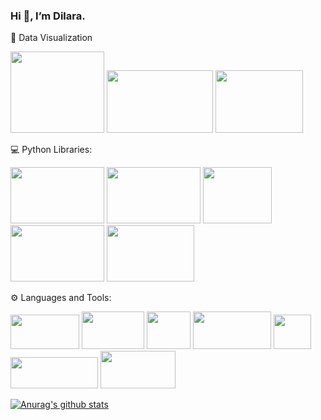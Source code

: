 ### Hi 👋, I’m Dilara.




🌈 Data Visualization

<img
src="https://promto.com/wp-content/uploads/2019/08/icon-tableau-1.png" width="150" height="130"
/>
<img
src="https://miro.medium.com/max/805/1*aUSZsGFCMPNYCkQygs4aGQ.jpeg" width="170" height="100"
/>
<img
src="https://seekvectorlogo.com/wp-content/uploads/2018/12/power-bi-vector-logo.png" width="140" height="100"
/>



💻 Python Libraries:

<img
src="https://upload.wikimedia.org/wikipedia/commons/thumb/e/ed/Pandas_logo.svg/2560px-Pandas_logo.svg.png" width="150" height="90"
/>
<img
src="https://upload.wikimedia.org/wikipedia/commons/thumb/3/31/NumPy_logo_2020.svg/1200px-NumPy_logo_2020.svg.png" width="150" height="90"
/>
<img
src="https://pbs.twimg.com/media/EhGuwXWXgAEERcn.png" width="110" height="90"
/>
<img
src="https://www.firelinescience.com/wp-content/uploads/2019/09/SciPy-Logo.png" width="150" height="90"
/>
<img
src="https://repository-images.githubusercontent.com/33702544/b4400c80-718b-11e9-9f3a-306c07a5f3de" width="140" height="90"
/>




⚙ Languages and Tools:

<img
src="https://p.kindpng.com/picc/s/159-1596083_python-logo-png-transparent-images-python-language-png.png" width="110" height="55"
/>
<img
src="https://brandslogos.com/wp-content/uploads/images/large/microsoft-sql-server-logo-black-and-white.png" width="100" height="60"
/>
<img
src="https://findicons.com/files/icons/2795/office_2013_hd/2000/excel.png" width="70" height="60"
/>
<img
src="https://logodix.com/logo/1185774.png" width="125" height="60"
/>
<img
src="https://www.seekpng.com/png/detail/101-1017465_github-github-icon-png-grey.png" width="60" height="55"
/>
<img
src="https://upload.wikimedia.org/wikipedia/commons/thumb/b/b9/Slack_Technologies_Logo.svg/996px-Slack_Technologies_Logo.svg.png" width="140" height="50"
/>
<img
src="https://aptgadget.com/wp-content/uploads/2018/10/jira-alternatives-1024x501.png" width="120" height="60"
/>


[![Anurag's github stats](https://github-readme-stats.vercel.app/api?username=dilaraozcerit&theme=white-black)](https://github.com/anuraghazra/github-readme-stats)
 
<!--
**dilaraozcerit/dilaraozcerit** is a ✨ _special_ ✨ repository because its `README.md` (this file) appears on your GitHub profile.

Here are some ideas to get you started:

- 🔭 I’m currently working on ...
- 🌱 I’m currently learning ...
- 👯 I’m looking to collaborate on ...
- 🤔 I’m looking for help with ...
- 💬 Ask me about ...
- 📫 How to reach me: ...
- 😄 Pronouns: ...
- ⚡ Fun fact: ...
-->
